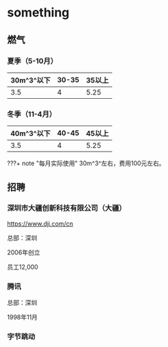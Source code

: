 # something

## 燃气

### 夏季（5-10月）

30m^3^以下 | 30-35 | 35以上
--- | --- | ---
3.5 | 4 | 5.25

### 冬季（11-4月）

40m^3^以下 | 40-45 | 45以上
--- | --- | ---
3.5 | 4 | 5.25

???+ note "每月实际使用"
    30m^3^左右，费用100元左右。

## 招聘

### 深圳市大疆创新科技有限公司（大疆）

<https://www.dji.com/cn>

总部：深圳

2006年创立

员工12,000

### 腾讯

总部：深圳

1998年11月

### 字节跳动
